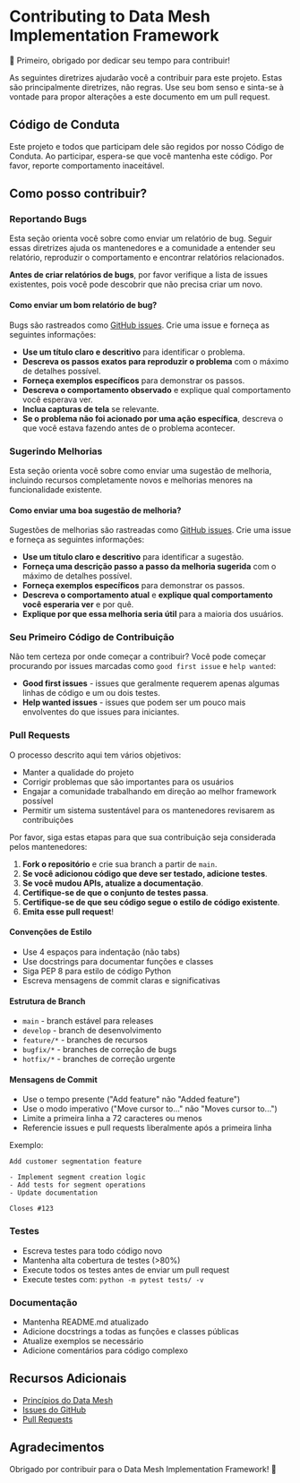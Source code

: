 # Contributing to Data Mesh Implementation Framework

🎉 Primeiro, obrigado por dedicar seu tempo para contribuir!

As seguintes diretrizes ajudarão você a contribuir para este projeto. Estas são principalmente diretrizes, não regras. Use seu bom senso e sinta-se à vontade para propor alterações a este documento em um pull request.

## Código de Conduta

Este projeto e todos que participam dele são regidos por nosso Código de Conduta. Ao participar, espera-se que você mantenha este código. Por favor, reporte comportamento inaceitável.

## Como posso contribuir?

### Reportando Bugs

Esta seção orienta você sobre como enviar um relatório de bug. Seguir essas diretrizes ajuda os mantenedores e a comunidade a entender seu relatório, reproduzir o comportamento e encontrar relatórios relacionados.

**Antes de criar relatórios de bugs**, por favor verifique a lista de issues existentes, pois você pode descobrir que não precisa criar um novo.

#### Como enviar um bom relatório de bug?

Bugs são rastreados como [GitHub issues](https://github.com/galafis/data-mesh-implementation-framework/issues). Crie uma issue e forneça as seguintes informações:

* **Use um título claro e descritivo** para identificar o problema.
* **Descreva os passos exatos para reproduzir o problema** com o máximo de detalhes possível.
* **Forneça exemplos específicos** para demonstrar os passos.
* **Descreva o comportamento observado** e explique qual comportamento você esperava ver.
* **Inclua capturas de tela** se relevante.
* **Se o problema não foi acionado por uma ação específica**, descreva o que você estava fazendo antes de o problema acontecer.

### Sugerindo Melhorias

Esta seção orienta você sobre como enviar uma sugestão de melhoria, incluindo recursos completamente novos e melhorias menores na funcionalidade existente.

#### Como enviar uma boa sugestão de melhoria?

Sugestões de melhorias são rastreadas como [GitHub issues](https://github.com/galafis/data-mesh-implementation-framework/issues). Crie uma issue e forneça as seguintes informações:

* **Use um título claro e descritivo** para identificar a sugestão.
* **Forneça uma descrição passo a passo da melhoria sugerida** com o máximo de detalhes possível.
* **Forneça exemplos específicos** para demonstrar os passos.
* **Descreva o comportamento atual** e **explique qual comportamento você esperaria ver** e por quê.
* **Explique por que essa melhoria seria útil** para a maioria dos usuários.

### Seu Primeiro Código de Contribuição

Não tem certeza por onde começar a contribuir? Você pode começar procurando por issues marcadas como `good first issue` e `help wanted`:

* **Good first issues** - issues que geralmente requerem apenas algumas linhas de código e um ou dois testes.
* **Help wanted issues** - issues que podem ser um pouco mais envolventes do que issues para iniciantes.

### Pull Requests

O processo descrito aqui tem vários objetivos:

- Manter a qualidade do projeto
- Corrigir problemas que são importantes para os usuários
- Engajar a comunidade trabalhando em direção ao melhor framework possível
- Permitir um sistema sustentável para os mantenedores revisarem as contribuições

Por favor, siga estas etapas para que sua contribuição seja considerada pelos mantenedores:

1. **Fork o repositório** e crie sua branch a partir de `main`.
2. **Se você adicionou código que deve ser testado, adicione testes**.
3. **Se você mudou APIs, atualize a documentação**.
4. **Certifique-se de que o conjunto de testes passa**.
5. **Certifique-se de que seu código segue o estilo de código existente**.
6. **Emita esse pull request**!

#### Convenções de Estilo

* Use 4 espaços para indentação (não tabs)
* Use docstrings para documentar funções e classes
* Siga PEP 8 para estilo de código Python
* Escreva mensagens de commit claras e significativas

#### Estrutura de Branch

* `main` - branch estável para releases
* `develop` - branch de desenvolvimento
* `feature/*` - branches de recursos
* `bugfix/*` - branches de correção de bugs
* `hotfix/*` - branches de correção urgente

#### Mensagens de Commit

* Use o tempo presente ("Add feature" não "Added feature")
* Use o modo imperativo ("Move cursor to..." não "Moves cursor to...")
* Limite a primeira linha a 72 caracteres ou menos
* Referencie issues e pull requests liberalmente após a primeira linha

Exemplo:
```
Add customer segmentation feature

- Implement segment creation logic
- Add tests for segment operations
- Update documentation

Closes #123
```

### Testes

* Escreva testes para todo código novo
* Mantenha alta cobertura de testes (>80%)
* Execute todos os testes antes de enviar um pull request
* Execute testes com: `python -m pytest tests/ -v`

### Documentação

* Mantenha README.md atualizado
* Adicione docstrings a todas as funções e classes públicas
* Atualize exemplos se necessário
* Adicione comentários para código complexo

## Recursos Adicionais

* [Princípios do Data Mesh](docs/data_mesh_principles.md)
* [Issues do GitHub](https://github.com/galafis/data-mesh-implementation-framework/issues)
* [Pull Requests](https://github.com/galafis/data-mesh-implementation-framework/pulls)

## Agradecimentos

Obrigado por contribuir para o Data Mesh Implementation Framework! 🙏
